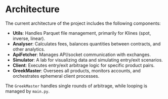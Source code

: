 # **Architecture**

The current architecture of the project includes the following components:

- **Utils**: Handles Parquet file management, primarily for Klines (spot, inverse, linear).
- **Analyser**: Calculates fees, balances quantities between contracts, and other analytics.
- **ApiFetcher**: Manages API/socket communication with exchanges.
- **Simulator**: A lab for visualizing data and simulating entry/exit scenarios.
- **Client**: Executes entry/exit arbitrage logic for specific product pairs.
- **GreekMaster**: Oversees all products, monitors accounts, and orchestrates ephemeral client processes.

The `GreekMaster` handles single rounds of arbitrage, while looping is managed by `main.py`.
